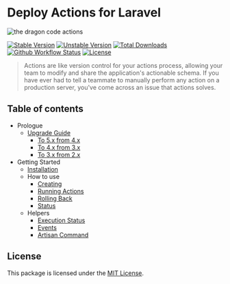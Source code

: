 # Deploy Actions for Laravel

![the dragon code actions](https://preview.dragon-code.pro/the-dragon-code/deploy-actions.svg?brand=laravel&mode=dark)

[![Stable Version][badge_stable]][link_packagist]
[![Unstable Version][badge_unstable]][link_packagist]
[![Total Downloads][badge_downloads]][link_packagist]
[![Github Workflow Status][badge_build]][link_build]
[![License][badge_license]][link_license]

> Actions are like version control for your actions process, allowing your team to modify and share the application's actionable schema. If you have ever had to tell a teammate
> to manually perform any action on a production server, you've come across an issue that actions solves.

## Table of contents

* Prologue
    * [Upgrade Guide](prologue/upgrade-guide/index.md)
        * [To 5.x from 4.x](prologue/upgrade-guide/5.x.md)
        * [To 4.x from 3.x](prologue/upgrade-guide/4.x.md)
        * [To 3.x from 2.x](prologue/upgrade-guide/3.x.md)
* Getting Started
    * [Installation](getting-started/installation/index.md)
    * How to use
        * [Creating](how-to-use/creating.md)
        * [Running Actions](how-to-use/running.md)
        * [Rolling Back](how-to-use/rollback.md)
        * [Status](how-to-use/status.md)
    * Helpers
        * [Execution Status](helpers/execution-status.md)
        * [Events](helpers/events.md)
        * [Artisan Command](helpers/artisan.md)

## License

This package is licensed under the [MIT License](prologue/license.md).


[badge_build]:          https://img.shields.io/github/actions/workflow/status/TheDragonCode/laravel-actions/phpunit.yml?style=flat-square

[badge_downloads]:      https://img.shields.io/packagist/dt/dragon-code/laravel-actions.svg?style=flat-square

[badge_license]:        https://img.shields.io/packagist/l/dragon-code/laravel-actions.svg?style=flat-square

[badge_stable]:         https://img.shields.io/github/v/release/TheDragonCode/laravel-actions?label=stable&style=flat-square

[badge_unstable]:       https://img.shields.io/badge/unstable-dev--main-orange?style=flat-square

[link_build]:           https://github.com/TheDragonCode/laravel-actions/actions

[link_license]:         prologue/license.md

[link_packagist]:       https://packagist.org/packages/dragon-code/laravel-actions
